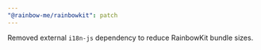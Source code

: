 ```yaml
---
"@rainbow-me/rainbowkit": patch
---
```


Removed external `i18n-js` dependency to reduce RainbowKit bundle sizes.
